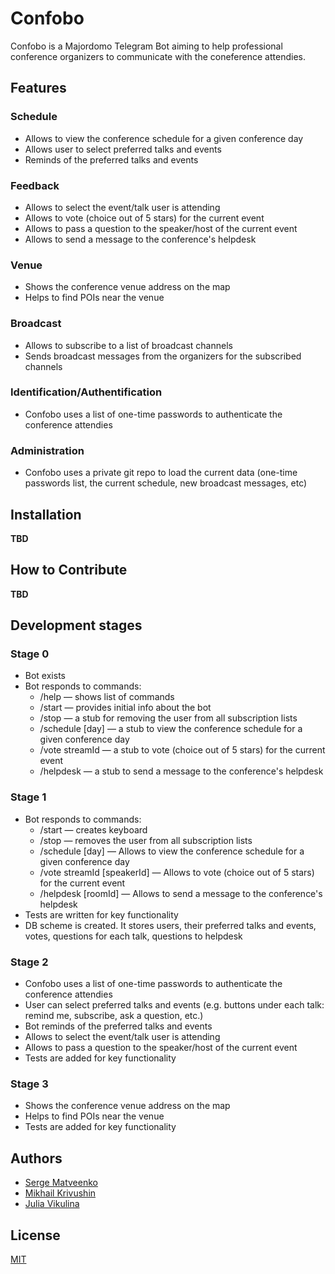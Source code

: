# Confobo

Confobo is a Majordomo Telegram Bot aiming to help professional conference organizers to communicate with the coneference attendies.

## Features

### Schedule

* Allows to view the conference schedule for a given conference day
* Allows user to select preferred talks and events
* Reminds of the preferred talks and events

### Feedback

* Allows to select the event/talk user is attending
* Allows to vote (choice out of 5 stars) for the current event
* Allows to pass a question to the speaker/host of the current event
* Allows to send a message to the conference's helpdesk

### Venue

* Shows the conference venue address on the map
* Helps to find POIs near the venue

### Broadcast

* Allows to subscribe to a list of broadcast channels
* Sends broadcast messages from the organizers for the subscribed channels

### Identification/Authentification

* Confobo uses a list of one-time passwords to authenticate the conference attendies

### Administration

* Confobo uses a private git repo to load the current data (one-time passwords list, the current schedule, new broadcast messages, etc)

## Installation

**TBD**

## How to Contribute

**TBD**

## Development stages

### Stage 0
* Bot exists
* Bot responds to commands:
	* /help — shows list of commands
	* /start — provides initial info about the bot
	* /stop — a stub for removing the user from all subscription lists
	* /schedule [day] — a stub to view the conference schedule for a given conference day
	* /vote streamId — a stub to vote (choice out of 5 stars) for the current event
	* /helpdesk — a stub to send a message to the conference's helpdesk

### Stage 1
* Bot responds to commands:
	* /start — creates keyboard
	* /stop — removes the user from all subscription lists
	* /schedule [day] — Allows to view the conference schedule for a given conference day
	* /vote streamId [speakerId] — Allows to vote (choice out of 5 stars) for the current event
	* /helpdesk [roomId] — Allows to send a message to the conference's helpdesk
* Tests are written for key functionality
* DB scheme is created. It stores users, their preferred talks and events, votes, questions for each talk, questions to helpdesk

### Stage 2
* Confobo uses a list of one-time passwords to authenticate the conference attendies
* User can select preferred talks and events (e.g. buttons under each talk: remind me, subscribe, ask a question, etc.)
* Bot reminds of the preferred talks and events
* Allows to select the event/talk user is attending
* Allows to pass a question to the speaker/host of the current event
* Tests are added for key functionality

### Stage 3
* Shows the conference venue address on the map
* Helps to find POIs near the venue
* Tests are added for key functionality

## Authors

* [Serge Matveenko](https://github.com/lig)
* [Mikhail Krivushin](https://github.com/Deepwalker)
* [Julia Vikulina](https://github.com/JuliaVikulina)

## License

[MIT](LICENSE)
